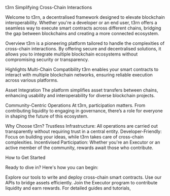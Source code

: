 t3rn
Simplifying Cross-Chain Interactions

Welcome to t3rn, a decentralised framework designed to elevate blockchain interoperability. Whether you're a developer or an end user, t3rn offers a seamless way to execute smart contracts across different chains, bridging the gap between blockchains and creating a more connected ecosystem.

Overview
t3rn is a pioneering platform tailored to handle the complexities of cross-chain interactions. By offering secure and decentralised solutions, it allows you to integrate multiple blockchain ecosystems without compromising security or transparency.

Highlights
Multi-Chain Compatibility
t3rn enables your smart contracts to interact with multiple blockchain networks, ensuring reliable execution across various platforms.

Asset Integration
The platform simplifies asset transfers between chains, enhancing usability and interoperability for diverse blockchain projects.

Community-Centric Operations
At t3rn, participation matters. From contributing liquidity to engaging in governance, there’s a role for everyone in shaping the future of this ecosystem.

Why Choose t3rn?
Trustless Infrastructure: All operations are carried out transparently without requiring trust in a central entity.
Developer-Friendly: Focus on building your ideas, while t3rn takes care of cross-chain complexities.
Incentivised Participation: Whether you're an Executor or an active member of the community, rewards await those who contribute.

How to Get Started

Ready to dive in? Here's how you can begin:

Explore our tools to write and deploy cross-chain smart contracts.
Use our APIs to bridge assets efficiently.
Join the Executor program to contribute liquidity and earn rewards.
For detailed guides and tutorials,



